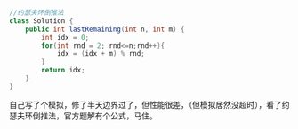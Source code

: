 ```java
//约瑟夫环倒推法
class Solution {
    public int lastRemaining(int n, int m) {
        int idx = 0;
        for(int rnd = 2; rnd<=n;rnd++){
            idx = (idx + m) % rnd;
        }
        return idx;
    }
}
```

自己写了个模拟，修了半天边界过了，但性能很差，（但模拟居然没超时），看了约瑟夫环倒推法，官方题解有个公式，马住。